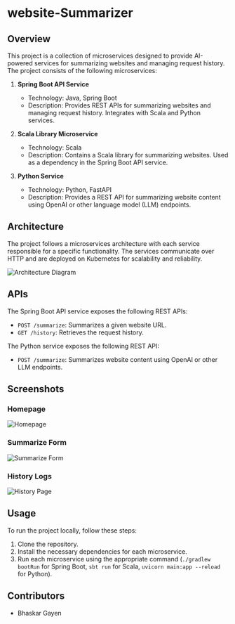 # website-Summarizer

## Overview

This project is a collection of microservices designed to provide AI-powered services for summarizing websites and managing request history. The project consists of the following microservices:

1. **Spring Boot API Service**
   - Technology: Java, Spring Boot
   - Description: Provides REST APIs for summarizing websites and managing request history. Integrates with Scala and Python services.

2. **Scala Library Microservice**
   - Technology: Scala
   - Description: Contains a Scala library for summarizing websites. Used as a dependency in the Spring Boot API service.

3. **Python Service**
   - Technology: Python, FastAPI
   - Description: Provides a REST API for summarizing website content using OpenAI or other language model (LLM) endpoints.

## Architecture

The project follows a microservices architecture with each service responsible for a specific functionality. The services communicate over HTTP and are deployed on Kubernetes for scalability and reliability.

![Architecture Diagram](https://github.com/Bhaskar-Gayen/website-summarizer/assets/84518595/ea36e5e6-5941-49b1-8f9b-e4a15d1f85cd)


## APIs

The Spring Boot API service exposes the following REST APIs:

- `POST /summarize`: Summarizes a given website URL.
- `GET /history`: Retrieves the request history.

The Python service exposes the following REST API:

- `POST /summarize`: Summarizes website content using OpenAI or other LLM endpoints.

## Screenshots

### Homepage
![Homepage](https://github.com/Bhaskar-Gayen/website-summarizer/assets/84518595/e82f30a0-78f6-46a4-86a1-593e06b1c775)


### Summarize Form
![Summarize Form](https://github.com/Bhaskar-Gayen/website-summarizer/assets/84518595/9c060657-39e4-4e91-8299-b04d06718ca0)


### History Logs
![History Page](https://github.com/Bhaskar-Gayen/website-summarizer/assets/84518595/1a2544a9-ba49-48b9-ba98-d17e365e5757)


## Usage

To run the project locally, follow these steps:

1. Clone the repository.
2. Install the necessary dependencies for each microservice.
3. Run each microservice using the appropriate command (`./gradlew bootRun` for Spring Boot, `sbt run` for Scala, `uvicorn main:app --reload` for Python).

## Contributors

- Bhaskar Gayen



